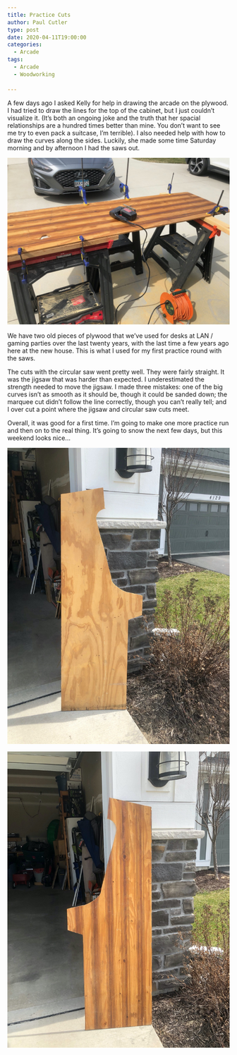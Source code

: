 ```yaml
---
title: Practice Cuts
author: Paul Cutler
type: post
date: 2020-04-11T19:00:00
categories:
  - Arcade
tags:
  - Arcade
  - Woodworking

---
```


A few days ago I asked Kelly for help in drawing the arcade on the plywood.  I had tried to draw the lines for the top of the cabinet, but I just couldn’t visualize it.   (It’s both an ongoing joke and the truth that her spacial relationships are a hundred times better than mine.  You don’t want to see me try to even pack a suitcase, I’m terrible). I also needed help with how to draw the curves along the sides.  Luckily, she made some time Saturday morning and by afternoon I had the saws out.

![Practice Cuts](practice-cut.jpg)

We have two old pieces of plywood that we’ve used for desks at LAN / gaming parties over the last twenty years, with the last time a few years ago here at the new house.  This is what I used for my first practice round with the saws.

The cuts with the circular saw went pretty well.  They were fairly straight.  It was the jigsaw that was harder than expected.  I underestimated the strength needed to move the jigsaw.  I made three mistakes:  one of the big curves isn’t as smooth as it should be, though it could be sanded down;  the marquee cut didn’t follow the line correctly, though you can’t really tell; and I over cut a point where the jigsaw and circular saw cuts meet.

Overall, it was good for a first time.  I’m going to make one more practice run and then on to the real thing.  It’s going to snow the next few days, but this weekend looks nice...  

![Right Side Panel](side-1.jpg)

![Left Side Panel](side-2.jpg)


